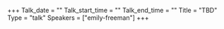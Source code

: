 +++
Talk_date = ""
Talk_start_time = ""
Talk_end_time = ""
Title = "TBD"
Type = "talk"
Speakers = ["emily-freeman"]
+++
